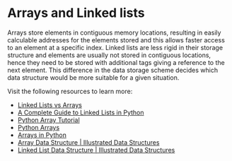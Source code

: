 # Arrays and Linked lists

Arrays store elements in contiguous memory locations, resulting in easily calculable addresses for the elements stored and this allows faster access to an element at a specific index. Linked lists are less rigid in their storage structure and elements are usually not stored in contiguous locations, hence they need to be stored with additional tags giving a reference to the next element. This difference in the data storage scheme decides which data structure would be more suitable for a given situation.

Visit the following resources to learn more:

- [Linked Lists vs Arrays](https://www.geeksforgeeks.org/linked-list-vs-array/)
- [A Complete Guide to Linked Lists in Python](https://towardsdatascience.com/a-complete-guide-to-linked-lists-in-python-c52b6cb005)
- [Python Array Tutorial](https://www.freecodecamp.org/news/python-array-tutorial-define-index-methods/)
- [Python Arrays](https://www.geeksforgeeks.org/python-arrays/)
- [Arrays in Python](https://www.edureka.co/blog/arrays-in-python/)
- [Array Data Structure | Illustrated Data Structures](https://www.youtube.com/watch?v=QJNwK2uJyGs)
- [Linked List Data Structure | Illustrated Data Structures](https://www.youtube.com/watch?v=odW9FU8jPRQ)




